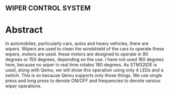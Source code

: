 ## WIPER CONTROL SYSTEM 
# Abstract
In automobiles, particularly cars, autos and heavy vehicles, there are wipers.
Wipers are used to clean the windshield of the cars
to operate these wipers, motors are used. these motors are designed to operate in 90 degrees or 150 degrees, depending on the use.
I have not used 180 degrees here, because no wiper in real time rotates 180 degrees.
As STM32IDE is used, along with Qemu, we will show this operation using only 4 LEDs and a switch.
This is so because Qemu supports only those things.
We use single press and long press to denote ON/OFF and frequencies to denote varoius wiper operations.

